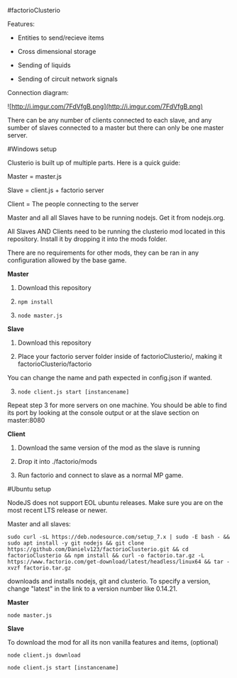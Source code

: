 #factorioClusterio

Features:

- Entities to send/recieve items

- Cross dimensional storage

- Sending of liquids

- Sending of circuit network signals

Connection diagram:

![http://i.imgur.com/7FdVfgB.png](http://i.imgur.com/7FdVfgB.png)

There can be any number of clients connected to each slave, and any sumber of slaves connected to a master but there can only be one master server.

#Windows setup

Clusterio is built up of multiple parts. Here is a quick guide:

Master = master.js

Slave = client.js + factorio server

Client = The people connecting to the server

Master and all all Slaves have to be running nodejs. Get it from nodejs.org.

All Slaves AND Clients need to be running the clusterio mod located in this repository. Install it by dropping it into the mods folder.

There are no requirements for other mods, they can be ran in any configuration allowed by the base game.

**Master**

1. Download this repository

2.     npm install

3.     node master.js

**Slave**

1. Download this repository

2. Place your factorio server folder inside of factorioClusterio/, making it factorioClusterio/factorio

You can change the name and path expected in config.json if wanted.

3.     node client.js start [instancename]

Repeat step 3 for more servers on one machine. You should be able to find its port by looking at the console output or at the slave section on master:8080

**Client**

1. Download the same version of the mod as the slave is running

2. Drop it into ./factorio/mods

3. Run factorio and connect to slave as a normal MP game.

#Ubuntu setup

NodeJS does not support EOL ubuntu releases. Make sure you are on the most recent LTS release or newer.

Master and all slaves:

    sudo curl -sL https://deb.nodesource.com/setup_7.x | sudo -E bash - && sudo apt install -y git nodejs && git clone https://github.com/Danielv123/factorioClusterio.git && cd factorioClusterio && npm install && curl -o factorio.tar.gz -L https://www.factorio.com/get-download/latest/headless/linux64 && tar -xvzf factorio.tar.gz

downloads and installs nodejs, git and clusterio. To specify a version, change "latest" in the link to a version number like 0.14.21.

**Master**

    node master.js
    
**Slave**
    
To download the mod for all its non vanilla features and items, (optional)

    node client.js download
    
    node client.js start [instancename]
